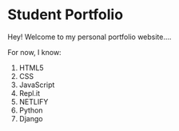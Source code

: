 # Student Portfolio

Hey! Welcome to my personal portfolio website....

For now, I know:

1. HTML5
1. CSS
1. JavaScript
1. Repl.it
1. NETLIFY
1. Python
1. Django
